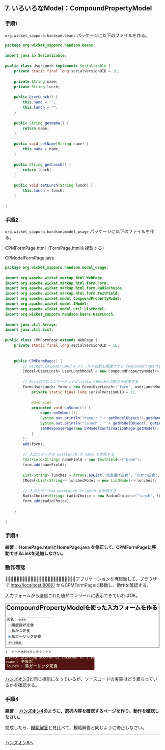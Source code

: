 ## 7. いろいろなModel：CompoundPropertyModel

### 手順1

`org.wicket_sapporo.handson.beans` パッケージに以下のファイルを作る。

```java
package org.wicket_sapporo.handson.beans;

import java.io.Serializable;

public class UserLunch implements Serializable {
	private static final long serialVersionUID = 1L;

	private String name;
	private String lunch;

	public UserLunch() {
		this.name = "";
		this.lunch = "";
	}

	public String getName() {
		return name;
	}

	public void setName(String name) {
		this.name = name;
	}

	public String getLunch() {
		return lunch;
	}

	public void setLunch(String lunch) {
		this.lunch = lunch;
	}

}
```

### 手順2

`org.wicket_sapporo.handson.model_usage` パッケージに以下のファイルを作る。

CPMFormPage.html（FormPage.htmlを複製する）

CPModelFormPage.java

```java
package org.wicket_sapporo.handson.model_usage;

import org.apache.wicket.markup.html.WebPage;
import org.apache.wicket.markup.html.form.Form;
import org.apache.wicket.markup.html.form.RadioChoice;
import org.apache.wicket.markup.html.form.TextField;
import org.apache.wicket.model.CompoundPropertyModel;
import org.apache.wicket.model.IModel;
import org.apache.wicket.model.util.ListModel;
import org.wicket_sapporo.handson.beans.UserLunch;

import java.util.Arrays;
import java.util.List;

public class CPMFormPage extends WebPage {
	private static final long serialVersionUID = 1L;

	
	public CPMFormPage() {
		// wicket:idとUserLunchのフィールド変数を関連づける CompoundPropertyModel を準備
		IModel<UserLunch> userLunchModel = new CompoundPropertyModel<>(new UserLunch());

		// Form以下のコンポーネントにuserLunchModelの能力を適用する
		Form<UserLunch> form = new Form<UserLunch>("form", userLunchModel) {
			private static final long serialVersionUID = 1L;

			@Override
			protected void onSubmit() {
				super.onSubmit();
				System.out.println("name : " + getModelObject().getName());
				System.out.println("launch : " + getModelObject().getLunch());
				setResponsePage(new CPModelConfirmationPage(getModel()));
			}
		};
		add(form);

		// 入出力データは userLunch の name を参照する
		TextField<String> nameField = new TextField<>("name");
		form.add(nameField);

		List<String> lunches = Arrays.asList("鶏唐揚げ定食", "鳥かつ定食", "鳥ガーリック定食");
		IModel<List<String>> lunchesModel = new ListModel<>(lunches);

		// 入出力データは userLunch の lunch を参照する
		RadioChoice<String> radioChoice = new RadioChoice<>("lunch", lunchesModel);
		form.add(radioChoice);

	}

}
```

### 手順3

**練習： HomePage.htmlとHomePage.java を修正して、CPMFormPageに移動できるLinkを追加しなさい。**

### 動作確認

􏰘􏰙􏰒􏰏􏰚􏰎􏰛􏰁􏰑􏰜􏰝􏰉􏰊􏰞􏰟􏰈􏰐􏰌􏰓􏰠􏰠􏰄􏰍􏰡􏰀アプリケーションを再起動して、ブラウザで [http://localhost:8080/](http://localhost:8080/)  からCPMFormPageに移動し、動作を確認する。

入力フォームから送信された値がコンソールに表示できていればOK。

![fig07](./fig07.png)

[ハンズオン3](HandsOn03.md)と同じ機能になっているが、ソースコードの実装はどう異なっているかを確認する。

### 手順4

**練習： [ハンズオン4](HandsOn04.md)のように、選択内容を確認するページを作り、動作を確認しなさい。**

完成したら、[模範解答](../src/main/java/org/wicket_sapporo/handson/model_usage/CPMConfirmationPage.java)と見比べて、模範解答と同じように修正しなさい。

----

[ハンズオン8へ](./HandsOn08.md)
